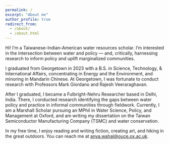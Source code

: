 ```yaml
---
permalink: /
excerpt: "About me"
author_profile: true
redirect_from: 
  - /about/
  - /about.html
---
```


Hi! I’m a Taiwanese-Indian-American water resources scholar. I’m interested in the intersection between water and policy — and, critically, harnessing research to inform policy and uplift marginalized communities.

I graduated from Georgetown in 2023 with a B.S. in Science, Technology, & International Affairs, concentrating in Energy and the Environment, and minoring in Mandarin Chinese. At Georgetown, I was fortunate to conduct research with Professors Mark Giordano and Rajesh Veeraraghavan. 

After I graduated, I became a Fulbright-Nehru Researcher based in Delhi, India. There, I conducted research identifying the gaps between water policy and practice in informal communities through fieldwork. Currently, I am a Marshall Scholar pursuing an MPhil in Water Science, Policy, and Management at Oxford, and am writing my dissertation on the Taiwan Semiconductor Manufacturing Company (TSMC) and water conservation.

In my free time, I enjoy reading and writing fiction, creating art, and hiking in the great outdoors. You can reach me at anya.wahal@ouce.ox.ac.uk.
